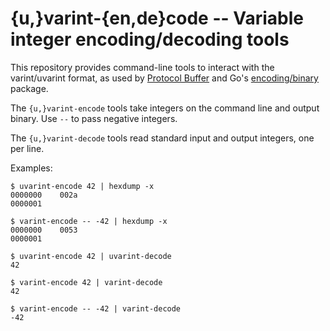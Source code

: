 # {u,}varint-{en,de}code -- Variable integer encoding/decoding tools

This repository provides command-line tools to interact with the
varint/uvarint format, as used by
[Protocol Buffer](https://developers.google.com/protocol-buffers/docs/overview)
and Go's [encoding/binary](http://golang.org/pkg/encoding/binary/)
package.

The `{u,}varint-encode` tools take integers on the command line and
output binary. Use `--` to pass negative integers.

The `{u,}varint-decode` tools read standard input and output integers,
one per line.

Examples:

``` console
$ uvarint-encode 42 | hexdump -x
0000000    002a                                                        
0000001

$ varint-encode -- -42 | hexdump -x
0000000    0053                                                        
0000001

$ uvarint-encode 42 | uvarint-decode
42

$ varint-encode 42 | varint-decode
42

$ varint-encode -- -42 | varint-decode
-42
```
